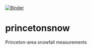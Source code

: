 [![Binder](https://mybinder.org/badge_logo.svg)](https://mybinder.org/v2/gh/jkrasting/princetonsnow/HEAD)

# princetonsnow
Princeton-area snowfall measurements
